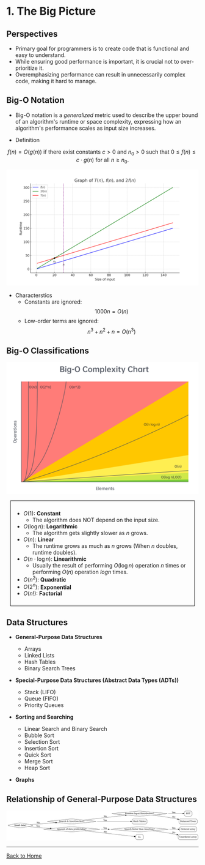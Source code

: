 <style TYPE="text/css">
code.has-jax {font: inherit; font-size: 100%; background: inherit; border: inherit;}
</style>
<script type="text/x-mathjax-config">
MathJax.Hub.Config({
    tex2jax: {
        inlineMath: [['$','$'], ['\\(','\\)']],
        skipTags: ['script', 'noscript', 'style', 'textarea', 'pre'] // removed 'code' entry
    }
});
MathJax.Hub.Queue(function() {
    var all = MathJax.Hub.getAllJax(), i;
    for(i = 0; i < all.length; i += 1) {
        all[i].SourceElement().parentNode.className += ' has-jax';
    }
});
</script>
<script type="text/javascript" src="https://cdnjs.cloudflare.com/ajax/libs/mathjax/2.7.4/MathJax.js?config=TeX-AMS_HTML-full"></script>


# 1. The Big Picture

## Perspectives
- Primary goal for programmers is to create code that is functional and easy to understand.
- While ensuring good performance is important, it is crucial not to over-prioritize it.
- Overemphasizing performance can result in unnecessarily complex code, making it hard to manage.

## Big-O Notation
- Big-O notation is a *generalized* metric used to describe the upper bound of an algorithm's runtime or space complexity, expressing how an algorithm's performance scales as input size increases.

- Definition

$$
f(n) = O(g(n)) \text{ if there exist constants } c > 0 \text{ and } n_0 > 0 \text{ such that } 0 \leq f(n) \leq c \cdot g(n) \text{ for all } n \geq n_0.
$$

![](../res/graph_of_T_n.png)

- Characterstics
    - Constants are ignored: $$ 1000n = O(n) $$
    - Low-order terms are ignored: $$ n^3 + n^2 + n = O(n^3) $$


## Big-O Classifications

![](../res/big_o.png)


<div style="border: 1px solid black; padding: 10px; margin: 10px;">
  <p>

  - $O(1)$: **Constant**
    - The algorithm does NOT depend on the input size.
  - $O(\log n)$: **Logarithmic**
    - The algorithm gets slightly slower as $n$ grows.
  - $O(n)$: **Linear**
    - The runtime grows as much as $n$ grows (When $n$ doubles, runtime doubles).
  - $O(n \cdot \log n)$: **Linearithmic**
    - Usually the result of performing $O(\log n)$ operation $n$ times or performing $O(n)$ operation $log n$ times.
  - $O(n^2)$: **Quadratic**
  - $O(2^n)$: **Exponential**
  - $O(n!)$: **Factorial**

  </p>
</div>



## Data Structures

- **General-Purpose Data Structures**
    - Arrays
    - Linked Lists
    - Hash Tables
    - Binary Search Trees

- **Special-Purpose Data Structures (Abstract Data Types (ADTs))**
    - Stack (LIFO)
    - Queue (FIFO)
    - Priority Queues

- **Sorting and Searching**
    - Linear Search and Binary Search
    - Bubble Sort
    - Selection Sort
    - Insertion Sort
    - Quick Sort
    - Merge Sort
    - Heap Sort

- **Graphs**


## Relationship of General-Purpose Data Structures
![](../res/flowchart.png)




---

[Back to Home](../index.html)